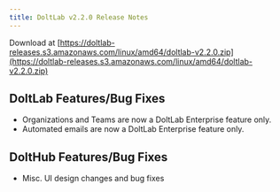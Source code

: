 ```yaml
---
title: DoltLab v2.2.0 Release Notes
---
```


Download at [https://doltlab-releases.s3.amazonaws.com/linux/amd64/doltlab-v2.2.0.zip](https://doltlab-releases.s3.amazonaws.com/linux/amd64/doltlab-v2.2.0.zip)

## DoltLab Features/Bug Fixes
* Organizations and Teams are now a DoltLab Enterprise feature only.
* Automated emails are now a DoltLab Enterprise feature only.

## DoltHub Features/Bug Fixes
* Misc. UI design changes and bug fixes
